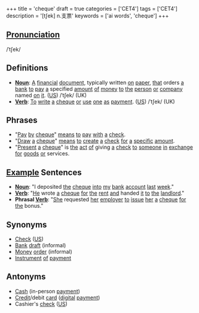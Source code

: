 +++
title = 'cheque'
draft = true
categories = ['CET4']
tags = ['CET4']
description = '[t∫ek] n.支票'
keywords = ['ai words', 'cheque']
+++

## [Pronunciation](/en/post/pronunciation/)
/ˈtʃek/

## Definitions
- **[Noun](/en/post/noun/)**: [A](/en/post/a/) [financial](/en/post/financial/) [document](/en/post/document/), typically written [on](/en/post/on/) [paper](/en/post/paper/), [that](/en/post/that/) orders [a](/en/post/a/) [bank](/en/post/bank/) [to](/en/post/to/) [pay](/en/post/pay/) [a](/en/post/a/) specified [amount](/en/post/amount/) [of](/en/post/of/) [money](/en/post/money/) [to](/en/post/to/) [the](/en/post/the/) [person](/en/post/person/) [or](/en/post/or/) [company](/en/post/company/) named [on](/en/post/on/) [it](/en/post/it/). ([US](/en/post/us/)) /ˈtʃek/ (UK)
- **[Verb](/en/post/verb/)**: [To](/en/post/to/) [write](/en/post/write/) [a](/en/post/a/) [cheque](/en/post/cheque/) [or](/en/post/or/) [use](/en/post/use/) [one](/en/post/one/) [as](/en/post/as/) [payment](/en/post/payment/). ([US](/en/post/us/)) /ˈtʃek/ (UK)

## Phrases
- "[Pay](/en/post/pay/) [by](/en/post/by/) [cheque](/en/post/cheque/)" [means](/en/post/means/) [to](/en/post/to/) [pay](/en/post/pay/) [with](/en/post/with/) [a](/en/post/a/) [check](/en/post/check/).
- "[Draw](/en/post/draw/) [a](/en/post/a/) [cheque](/en/post/cheque/)" [means](/en/post/means/) [to](/en/post/to/) [create](/en/post/create/) [a](/en/post/a/) [check](/en/post/check/) [for](/en/post/for/) [a](/en/post/a/) [specific](/en/post/specific/) [amount](/en/post/amount/).
- "[Present](/en/post/present/) [a](/en/post/a/) [cheque](/en/post/cheque/)" is [the](/en/post/the/) [act](/en/post/act/) [of](/en/post/of/) giving [a](/en/post/a/) [check](/en/post/check/) [to](/en/post/to/) [someone](/en/post/someone/) [in](/en/post/in/) [exchange](/en/post/exchange/) [for](/en/post/for/) [goods](/en/post/goods/) [or](/en/post/or/) services.

## [Example](/en/post/example/) Sentences
- **[Noun](/en/post/noun/)**: "I deposited [the](/en/post/the/) [cheque](/en/post/cheque/) [into](/en/post/into/) [my](/en/post/my/) [bank](/en/post/bank/) [account](/en/post/account/) [last](/en/post/last/) [week](/en/post/week/)."
- **[Verb](/en/post/verb/)**: "[He](/en/post/he/) wrote [a](/en/post/a/) [cheque](/en/post/cheque/) [for](/en/post/for/) [the](/en/post/the/) [rent](/en/post/rent/) [and](/en/post/and/) handed [it](/en/post/it/) [to](/en/post/to/) [the](/en/post/the/) [landlord](/en/post/landlord/)."
- **Phrasal [Verb](/en/post/verb/)**: "[She](/en/post/she/) requested [her](/en/post/her/) [employer](/en/post/employer/) [to](/en/post/to/) [issue](/en/post/issue/) [her](/en/post/her/) [a](/en/post/a/) [cheque](/en/post/cheque/) [for](/en/post/for/) [the](/en/post/the/) bonus."

## Synonyms
- [Check](/en/post/check/) ([US](/en/post/us/))
- [Bank](/en/post/bank/) [draft](/en/post/draft/) (informal)
- [Money](/en/post/money/) [order](/en/post/order/) (informal)
- [Instrument](/en/post/instrument/) [of](/en/post/of/) [payment](/en/post/payment/)

## Antonyms
- [Cash](/en/post/cash/) (in-person [payment](/en/post/payment/))
- [Credit](/en/post/credit/)/debit [card](/en/post/card/) ([digital](/en/post/digital/) [payment](/en/post/payment/))
- Cashier's [check](/en/post/check/) ([US](/en/post/us/))
